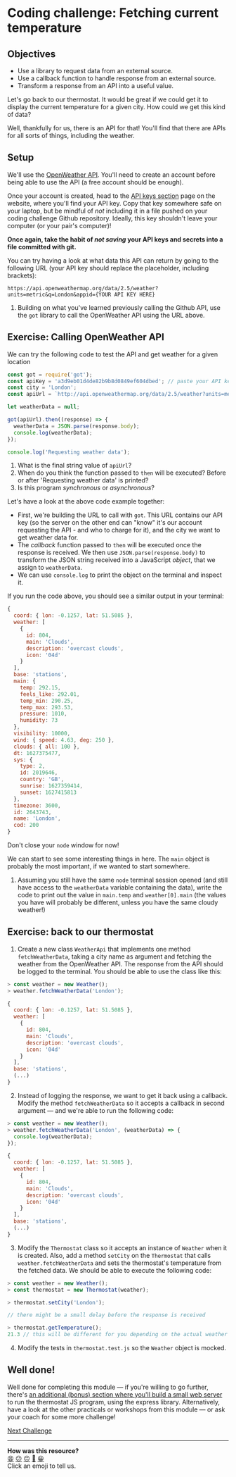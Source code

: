 # Coding challenge: Fetching current temperature

## Objectives

 * Use a library to request data from an external source.
 * Use a callback function to handle response from an external source.
 * Transform a response from an API into a useful value.

Let's go back to our thermostat. It would be great if we could get it to display the current temperature for a given city. How could we get this kind of data?

Well, thankfully for us, there is an API for that! You'll find that there are APIs for all sorts of things, including the weather.

## Setup

We'll use the [OpenWeather API](https://openweathermap.org/api). You'll need to create an account before being able to use the API (a free account should be enough).

Once your account is created, head to the [API keys section](https://home.openweathermap.org/api_keys) page on the website, where you'll find your API key. Copy that key somewhere safe on your laptop, but be mindful of *not* including it in a file pushed on your coding challenge Github repository. Ideally, this key shouldn't leave your computer (or your pair's computer)!

**Once again, take the habit of *not saving* your API keys and secrets into a file committed with git.**

You can try having a look at what data this API can return by going to the following URL (your API key should replace the placeholder, including brackets):
```
https://api.openweathermap.org/data/2.5/weather?units=metric&q=London&appid={YOUR API KEY HERE}
```

1. Building on what you've learned previously calling the Github API, use the `got` library to call the OpenWeather API using the URL above.

## Exercise: Calling OpenWeather API

We can try the following code to test the API and get weather for a given location

```javascript
const got = require('got');
const apiKey = 'a3d9eb01d4de82b9b8d0849ef604dbed'; // paste your API key here
const city = 'London';
const apiUrl = `http://api.openweathermap.org/data/2.5/weather?units=metric&q=${city}&appid=${apiKey}`;

let weatherData = null;

got(apiUrl).then((response) => {
  weatherData = JSON.parse(response.body);
  console.log(weatherData);
});

console.log('Requesting weather data');
```

1. What is the final string value of `apiUrl`?
2. When do you think the function passed to `then` will be executed? Before or after 'Requesting weather data' is printed?
3. Is this program *synchronous* or *asynchronous*?

Let's have a look at the above code example together:
 * First, we're building the URL to call with `got`. This URL contains our API key (so the server on the other end can "know" it's our account requesting the API - and who to charge for it), and the city we want to get weather data for.
 * The *callback* function passed to `then` will be executed once the response is received. We then use `JSON.parse(response.body)` to transform the JSON string received into a JavaScript *object*, that we assign to `weatherData`.
 * We can use `console.log` to print the object on the terminal and inspect it.

If you run the code above, you should see a similar output in your terminal:

```javascript
{
  coord: { lon: -0.1257, lat: 51.5085 },
  weather: [
    {
      id: 804,
      main: 'Clouds',
      description: 'overcast clouds',
      icon: '04d'
    }
  ],
  base: 'stations',
  main: {
    temp: 292.15,
    feels_like: 292.01,
    temp_min: 290.25,
    temp_max: 293.53,
    pressure: 1010,
    humidity: 73
  },
  visibility: 10000,
  wind: { speed: 4.63, deg: 250 },
  clouds: { all: 100 },
  dt: 1627375477,
  sys: {
    type: 2,
    id: 2019646,
    country: 'GB',
    sunrise: 1627359414,
    sunset: 1627415813
  },
  timezone: 3600,
  id: 2643743,
  name: 'London',
  cod: 200
}
```

Don't close your `node` window for now!

We can start to see some interesting things in here. The `main` object is probably the most important, if we wanted to start somewhere.

1. Assuming you still have the same `node` terminal session opened (and still have access to the `weatherData` variable containing the data), write the code to print out the value in `main.temp` and `weather[0].main` (the values you have will probably be different, unless you have the same cloudy weather!)

## Exercise: back to our thermostat

1. Create a new class `WeatherApi` that implements one method `fetchWeatherData`, taking a city name as argument and fetching the weather from the OpenWeather API. The response from the API should be logged to the terminal. You should be able to use the class like this:

```javascript
> const weather = new Weather();
> weather.fetchWeatherData('London');

{
  coord: { lon: -0.1257, lat: 51.5085 },
  weather: [
    {
      id: 804,
      main: 'Clouds',
      description: 'overcast clouds',
      icon: '04d'
    }
  ],
  base: 'stations',
  (...)
}
```

2. Instead of logging the response, we want to get it back using a callback. Modify the method `fetchWeatherData` so it accepts a callback in second argument — and we're able to run the following code:
```javascript
> const weather = new Weather();
> weather.fetchWeatherData('London', (weatherData) => {
  console.log(weatherData);
});

{
  coord: { lon: -0.1257, lat: 51.5085 },
  weather: [
    {
      id: 804,
      main: 'Clouds',
      description: 'overcast clouds',
      icon: '04d'
    }
  ],
  base: 'stations',
  (...)
}
```

3. Modify the `Thermostat` class so it accepts an instance of `Weather` when it is created. Also, add a method `setCity` on the `Thermostat` that calls `weather.fetchWeatherData` and sets the thermostat's temperature from the fetched data. We should be able to execute the following code:

```javascript
> const weather = new Weather();
> const thermostat = new Thermostat(weather);

> thermostat.setCity('London');

// there might be a small delay before the response is received

> thermostat.getTemperature(); 
21.3 // this will be different for you depending on the actual weather data returned by the server
```

4. Modify the tests in `thermostat.test.js` so the `Weather` object is mocked.

## Well done!

Well done for completing this module — if you're willing to go further, there's [an additional (bonus) section where you'll build a small web server](./12_thermostat_web.md) to run the thermostat JS program, using the express library. Alternatively, have a look at the other practicals or workshops from this module — or ask your coach for some more challenge!

[Next Challenge](12_thermostat_web.md)

<!-- BEGIN GENERATED SECTION DO NOT EDIT -->

---

**How was this resource?**  
[😫](https://airtable.com/shrUJ3t7KLMqVRFKR?prefill_Repository=makersacademy/javascript-fundamentals&prefill_File=contents/11_weather_api.md&prefill_Sentiment=😫) [😕](https://airtable.com/shrUJ3t7KLMqVRFKR?prefill_Repository=makersacademy/javascript-fundamentals&prefill_File=contents/11_weather_api.md&prefill_Sentiment=😕) [😐](https://airtable.com/shrUJ3t7KLMqVRFKR?prefill_Repository=makersacademy/javascript-fundamentals&prefill_File=contents/11_weather_api.md&prefill_Sentiment=😐) [🙂](https://airtable.com/shrUJ3t7KLMqVRFKR?prefill_Repository=makersacademy/javascript-fundamentals&prefill_File=contents/11_weather_api.md&prefill_Sentiment=🙂) [😀](https://airtable.com/shrUJ3t7KLMqVRFKR?prefill_Repository=makersacademy/javascript-fundamentals&prefill_File=contents/11_weather_api.md&prefill_Sentiment=😀)  
Click an emoji to tell us.

<!-- END GENERATED SECTION DO NOT EDIT -->
